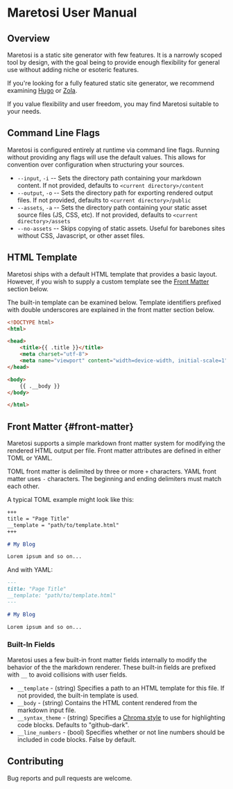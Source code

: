 # Maretosi User Manual

## Overview

Maretosi is a static site generator with few features. It is a narrowly scoped tool by design, with the goal being to provide enough flexibility for general use without adding niche or esoteric features.

If you're looking for a fully featured static site generator, we recommend examining [Hugo](https://gohugo.io/) or [Zola](https://getzola.org).

If you value flexibility and user freedom, you may find Maretosi suitable to your needs.

## Command Line Flags

Maretosi is configured entirely at runtime via command line flags. Running without providing any flags will use the default values. This allows for convention over configuration when structuring your sources.

* `--input`, `-i` -- Sets the directory path containing your markdown content. If not provided, defaults to `<current directory>/content`
* `--output`, `-o` -- Sets the directory path for exporting rendered output files. If not provided, defaults to `<current directory>/public`
* `--assets`, `-a` -- Sets the directory path containing your static asset source files (JS, CSS, etc). If not provided, defaults to `<current directory>/assets`
* `--no-assets` -- Skips copying of static assets. Useful for barebones sites without CSS, Javascript, or other asset files.

## HTML Template

Maretosi ships with a default HTML template that provides a basic layout. However, if you wish to supply a custom template see the [Front Matter](#front-matter) section below.

The built-in template can be examined below. Template identifiers prefixed with double underscores are explained in the front matter section below.

```html
<!DOCTYPE html>
<html>

<head>
    <title>{{ .title }}</title>
    <meta charset="utf-8">
    <meta name="viewport" content="width=device-width, initial-scale=1">
</head>

<body>
    {{ .__body }}
</body>

</html>
```

## Front Matter {#front-matter}

Maretosi supports a simple markdown front matter system for modifying the rendered HTML output per file. Front matter attributes are defined in either TOML or YAML.

TOML front matter is delimited by three or more `+` characters. YAML front matter uses `-` characters. The beginning and ending delimiters must match each other.

A typical TOML example might look like this:

```markdown
+++
title = "Page Title"
__template = "path/to/template.html"
+++

# My Blog

Lorem ipsum and so on...
```

And with YAML:

```markdown
---
title: "Page Title"
__template: "path/to/template.html"
---

# My Blog

Lorem ipsum and so on...
```

### Built-In Fields

Maretosi uses a few built-in front matter fields internally to modify the behavior of the the markdown renderer. These built-in fields are prefixed with `__` to avoid collisions with user fields.

* `__template` - (string) Specifies a path to an HTML template for this file. If not provided, the built-in template is used.
* `__body` - (string) Contains the HTML content rendered from the markdown input file.
* `__syntax_theme` - (string) Specifies a [Chroma style](https://github.com/alecthomas/chroma/tree/master/styles) to use for highlighting code blocks. Defaults to "github-dark".
* `__line_numbers` - (bool) Specifies whether or not line numbers should be included in code blocks. False by default.

## Contributing

Bug reports and pull requests are welcome.
